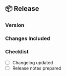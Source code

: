 ## 📦 Release

### Version
<!-- e.g. v1.2.3 -->

### Changes Included
<!-- List main changes / PRs included in this release -->

### Checklist
- [ ] Changelog updated
- [ ] Release notes prepared
